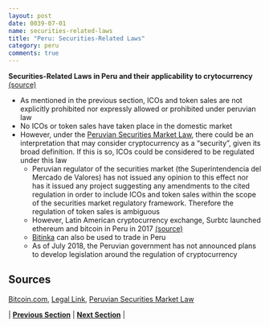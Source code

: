 ```yaml
---
layout: post
date: 0039-07-01
name: securities-related-laws
title: "Peru: Securities-Related Laws"
category: peru
comments: true
---
```


**Securities-Related Laws in Peru and their applicability to crytocurrency** [(source)](https://www.legalink.ch/xms/files/NEWS/Legalink_ICOS_and_Token_Sales.pdf)
- As mentioned in the previous section, ICOs and token sales are not explicitly prohibited nor expressly allowed or prohibited under peruvian law
- No ICOs or token sales have taken place in the domestic market 
- However, under the [Peruvian Securities Market Law](http://www.smv.gob.pe/uploads/LMV_complete.pdf), there could be an interpretation that may consider cryptocurrency as a “security”, given its broad definition. If this is so, ICOs could be considered to be regulated under this law
  - Peruvian regulator of the securities market (the Superintendencia del Mercado de Valores) has not issued any opinion to this effect nor has it issued any project suggesting any amendments to the cited regulation in order to include ICOs and token sales within the scope of the securities market regulatory framework. Therefore the regulation of token sales is ambiguous 
  - However, Latin American cryptocurrency exchange, Surbtc launched ethereum and bitcoin in Peru in 2017 [(source)]( https://news.bitcoin.com/surbtc-introduces-ethereum-and-bitcoin-trading-in-peru/)
  - [Bitinka](https://www.bitinka.com/pe/bitinka/home) can also be used to trade in Peru 
  - As of July 2018, the Peruvian government has not announced plans to develop legislation around the regulation of cryptocurrency

Sources 
--- 
[Bitcoin.com]( https://news.bitcoin.com/surbtc-introduces-ethereum-and-bitcoin-trading-in-peru/), [Legal Link](https://www.legalink.ch/xms/files/NEWS/Legalink_ICOS_and_Token_Sales.pdf), [Peruvian Securities Market Law](http://www.smv.gob.pe/uploads/LMV_complete.pdf)


| **[Previous Section](https://neo-project.github.io/global-blockchain-compliance-hub//peru/peru-laws-token-sales.html)** | **[Next Section](https://neo-project.github.io/global-blockchain-compliance-hub//peru/peru-privacy-and-data-protection.html)** |
